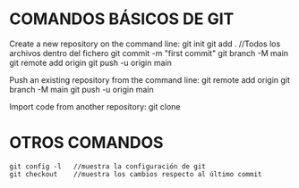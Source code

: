 # COMANDOS BÁSICOS DE GIT

Create a new repository on the command line:
    git init
    git add .  //Todos los archivos dentro del fichero
    git commit -m "first commit"
    git branch -M main
    git remote add origin <url del repositorio>
    git push -u origin main

Push an existing repository from the command line:
    git remote add origin <url del repositorio>
    git branch -M main
    git push -u origin main

Import code from another repository:
    git clone <url del repositorio>


# OTROS COMANDOS
    git config -l   //muestra la configuración de git
    git checkout    //muestra los cambios respecto al último commit